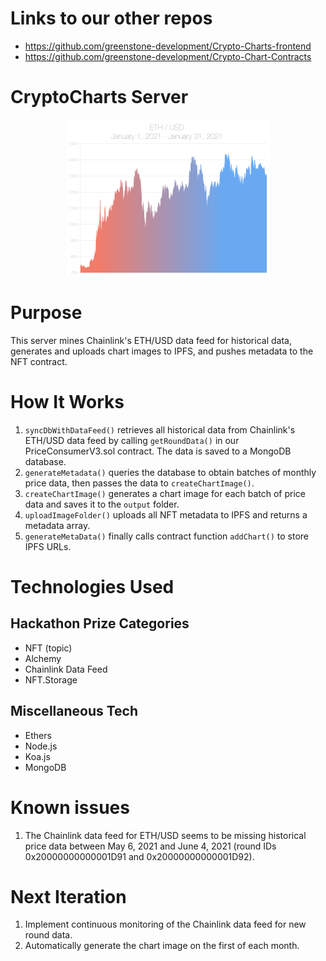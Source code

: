 # Links to our other repos
- https://github.com/greenstone-development/Crypto-Charts-frontend
- https://github.com/greenstone-development/Crypto-Chart-Contracts

# CryptoCharts Server
<p align="center">
    <img src="./output/0.png" width="325" height="250">
</p>

# Purpose
This server mines Chainlink's ETH/USD data feed for historical data, generates and uploads chart images to IPFS, and pushes metadata to the NFT contract.

# How It Works
1. `syncDbWithDataFeed()` retrieves all historical data from Chainlink's ETH/USD data feed by calling `getRoundData()` in our PriceConsumerV3.sol contract. The data is saved to a MongoDB database.
2. `generateMetadata()` queries the database to obtain batches of monthly price data, then passes the data to `createChartImage()`.
3. `createChartImage()` generates a chart image for each batch of price data and saves it to the `output` folder.
4. `uploadImageFolder()` uploads all NFT metadata to IPFS and returns a metadata array.
5. `generateMetaData()` finally calls contract function `addChart()` to store IPFS URLs.

# Technologies Used
## Hackathon Prize Categories
- NFT (topic)
- Alchemy
- Chainlink Data Feed
- NFT.Storage

## Miscellaneous Tech
- Ethers
- Node.js
- Koa.js
- MongoDB

# Known issues
1. The Chainlink data feed for ETH/USD seems to be missing historical price data between May 6, 2021 and June 4, 2021 (round IDs 0x20000000000001D91 and 0x20000000000001D92).

# Next Iteration
1. Implement continuous monitoring of the Chainlink data feed for new round data.
2. Automatically generate the chart image on the first of each month.
